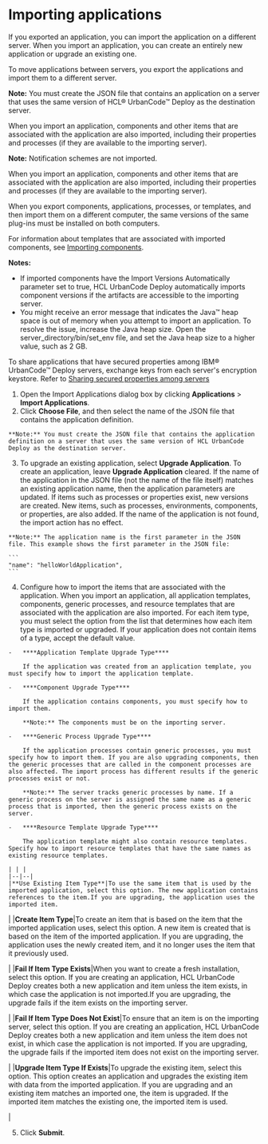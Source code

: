 # Importing applications

If you exported an application, you can import the application on a different server. When you import an application, you can create an entirely new application or upgrade an existing one.

To move applications between servers, you export the applications and import them to a different server.

**Note:** You must create the JSON file that contains an application on a server that uses the same version of HCL® UrbanCode™ Deploy as the destination server.

When you import an application, components and other items that are associated with the application are also imported, including their properties and processes \(if they are available to the importing server\).

**Note:** Notification schemes are not imported.

When you import an application, components and other items that are associated with the application are also imported, including their properties and processes \(if they are available to the importing server\).

When you export components, applications, processes, or templates, and then import them on a different computer, the same versions of the same plug-ins must be installed on both computers.

For information about templates that are associated with imported components, see [Importing components](comp_import.md).

**Notes:** 

-   If imported components have the Import Versions Automatically parameter set to true, HCL UrbanCode Deploy automatically imports component versions if the artifacts are accessible to the importing server.
-   You might receive an error message that indicates the Java™ heap space is out of memory when you attempt to import an application. To resolve the issue, increase the Java heap size. Open the server\_directory/bin/set\_env file, and set the Java heap size to a higher value, such as 2 GB.


To share applications that have secured properties among IBM® UrbanCode™ Deploy servers, exchange keys from each server's encryption keystore. Refer to [Sharing secured properties among servers](../../com.udeploy.install.doc/topics/ssl_mutual_authServers.md#)

1.  Open the Import Applications dialog box by clicking **Applications** \> **Import Applications**.
2.   Click **Choose File**, and then select the name of the JSON file that contains the application definition. 

    **Note:** You must create the JSON file that contains the application definition on a server that uses the same version of HCL UrbanCode Deploy as the destination server.

3.   To upgrade an existing application, select **Upgrade Application**. To create an application, leave **Upgrade Application** cleared. If the name of the application in the JSON file \(not the name of the file itself\) matches an existing application name, then the application parameters are updated. If items such as processes or properties exist, new versions are created. New items, such as processes, environments, components, or properties, are also added. If the name of the application is not found, the import action has no effect.

    **Note:** The application name is the first parameter in the JSON file. This example shows the first parameter in the JSON file:

    ```
    "name": "helloWorldApplication",
    ```

4.   Configure how to import the items that are associated with the application. When you import an application, all application templates, components, generic processes, and resource templates that are associated with the application are also imported. For each item type, you must select the option from the list that determines how each item type is imported or upgraded. If your application does not contain items of a type, accept the default value.

    -   ****Application Template Upgrade Type****

        If the application was created from an application template, you must specify how to import the application template.

    -   ****Component Upgrade Type****

        If the application contains components, you must specify how to import them.

        **Note:** The components must be on the importing server.

    -   ****Generic Process Upgrade Type****

        If the application processes contain generic processes, you must specify how to import them. If you are also upgrading components, then the generic processes that are called in the component processes are also affected. The import process has different results if the generic processes exist or not.

        **Note:** The server tracks generic processes by name. If a generic process on the server is assigned the same name as a generic process that is imported, then the generic process exists on the server.

    -   ****Resource Template Upgrade Type****

        The application template might also contain resource templates. Specify how to import resource templates that have the same names as existing resource templates.

    | | |
    |--|--|
    |**Use Existing Item Type**|To use the same item that is used by the imported application, select this option. The new application contains references to the item.If you are upgrading, the application uses the imported item.

|
    |**Create Item Type**|To create an item that is based on the item that the imported application uses, select this option. A new item is created that is based on the item of the imported application. If you are upgrading, the application uses the newly created item, and it no longer uses the item that it previously used.

|
    |**Fail If Item Type Exists**|When you want to create a fresh installation, select this option. If you are creating an application, HCL UrbanCode Deploy creates both a new application and item unless the item exists, in which case the application is not imported.If you are upgrading, the upgrade fails if the item exists on the importing server.

|
    |**Fail If Item Type Does Not Exist**|To ensure that an item is on the importing server, select this option. If you are creating an application, HCL UrbanCode Deploy creates both a new application and item unless the item does not exist, in which case the application is not imported. If you are upgrading, the upgrade fails if the imported item does not exist on the importing server.

|
    |**Upgrade Item Type If Exists**|To upgrade the existing item, select this option. This option creates an application and upgrades the existing item with data from the imported application. If you are upgrading and an existing item matches an imported one, the item is upgraded. If the imported item matches the existing one, the imported item is used.

|

5.  Click **Submit**.

